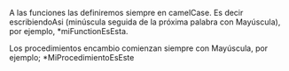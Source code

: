 A las funciones las definiremos siempre en camelCase. Es decir escribiendoAsi (minúscula seguida de la próxima palabra con Mayúscula), por ejemplo, *miFunctionEsEsta.

Los procedimientos encambio comienzan siempre con Mayúscula, por ejemplo; *MiProcedimientoEsEste